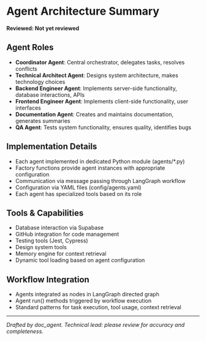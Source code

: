 # Agent Architecture Summary
**Reviewed: Not yet reviewed**

## Agent Roles
- **Coordinator Agent**: Central orchestrator, delegates tasks, resolves conflicts
- **Technical Architect Agent**: Designs system architecture, makes technology choices
- **Backend Engineer Agent**: Implements server-side functionality, database interactions, APIs
- **Frontend Engineer Agent**: Implements client-side functionality, user interfaces
- **Documentation Agent**: Creates and maintains documentation, generates summaries
- **QA Agent**: Tests system functionality, ensures quality, identifies bugs

## Implementation Details
- Each agent implemented in dedicated Python module (agents/*.py)
- Factory functions provide agent instances with appropriate configuration
- Communication via message passing through LangGraph workflow
- Configuration via YAML files (config/agents.yaml)
- Each agent has specialized tools based on its role

## Tools & Capabilities
- Database interaction via Supabase
- GitHub integration for code management
- Testing tools (Jest, Cypress)
- Design system tools
- Memory engine for context retrieval
- Dynamic tool loading based on agent configuration

## Workflow Integration
- Agents integrated as nodes in LangGraph directed graph
- Agent run() methods triggered by workflow execution
- Standard patterns for task execution, tool usage, context retrieval

---
*Drafted by doc_agent. Technical lead: please review for accuracy and completeness.*